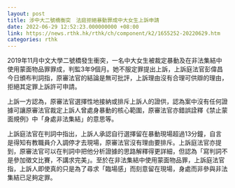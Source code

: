 ```yaml
---
layout: post
title: 涉中大二號橋衡突　法庭拒絕暴動罪成中大女生上訴申請
date: 2022-06-29 12:52:23.000000000 +08:00
link: https://news.rthk.hk/rthk/ch/component/k2/1655252-20220629.htm
categories: rthk
---
```


2019年11月中文大學二號橋發生衝突，一名中大女生被裁定暴動及在非法集結中使用蒙面物品罪罪成，判監3年9個月。她不服定罪提出上訴，上訴庭法官彭偉昌今日頒布判詞指，原審法官的結論是無可批評，上訴理由沒有合理可供辯的理由，拒絕其定罪上訴許可申請。

上訴一方認為，原審法官選擇性地接納或排斥上訴人的證供，認為案中沒有任何證據可讓原審法官裁定上訴人曾處身暴動的核心範圍，原審法官亦錯誤詮釋《禁止蒙面規例》中「身處非法集結」的意思等。

上訴庭法官在判詞中指出，上訴人承認自行選擇留在暴動現場超過13分鐘，自言是得知有教職員介入調停才去現場，原審法官沒有理由要排斥。上訴庭法官亦提到，原審法官可以在判詞中把他分析證據的思路解釋得更詳細，但認為「寫判詞不是參加徵文比賽，不講求完美」。至於在非法集結中使用蒙面物品罪，上訴庭法官指，上訴人即使真的只是為了尋求「臨場感」而刻意留在現場，身處而非參與非法集結已足夠定罪。
